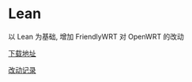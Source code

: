 # Lean 

以 Lean 为基础, 增加 FriendlyWRT 对 OpenWRT 的改动

[下载地址](https://github.com/songchenwen/nanopi-r2s/releases/download/Lean-2020-04-16-94a2747/Lean-2020-04-16-94a2747-ROM.zip)

[改动记录](CHANGELOG.md)

